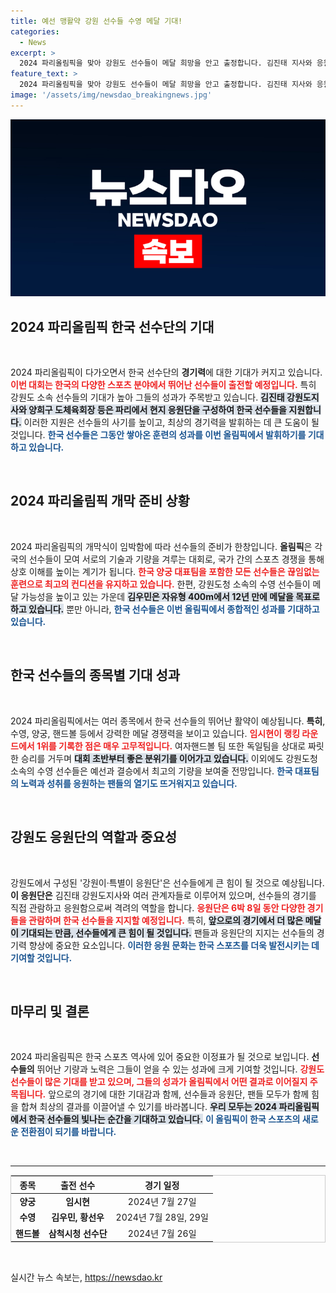 ```yaml
---
title: 예선 맹활약 강원 선수들 수영 메달 기대!
categories:
  - News
excerpt: >
  2024 파리올림픽을 맞아 강원도 선수들이 메달 희망을 안고 출정합니다. 김진태 지사와 응원단이 파리로 출국하며, 임시현은 양궁 1위로 주목받고 있습니다. 핸드볼, 수영 등의 경기도 기대를 모으고 있습니다!
feature_text: >
  2024 파리올림픽을 맞아 강원도 선수들이 메달 희망을 안고 출정합니다. 김진태 지사와 응원단이 파리로 출국하며, 임시현은 양궁 1위로 주목받고 있습니다. 핸드볼, 수영 등의 경기도 기대를 모으고 있습니다!
image: '/assets/img/newsdao_breakingnews.jpg'
---
```


<p><img src="/assets/img/newsdao_breakingnews.jpg" alt="firstkoreanews 속보" /></p>

<h2 data-ke-size="size26">2024 파리올림픽 한국 선수단의 기대</h2>

<p data-ke-size="size16">&nbsp;</p>

<p>2024 파리올림픽이 다가오면서 한국 선수단의 <b>경기력</b>에 대한 기대가 커지고 있습니다. <b><span style="color: #ee2323;">이번 대회는 한국의 다양한 스포츠 분야에서 뛰어난 선수들이 출전할 예정입니다.</span></b> 특히 강원도 소속 선수들의 기대가 높아 그들의 성과가 주목받고 있습니다. <b><span style="background-color: #21538527;">김진태 강원도지사와 양희구 도체육회장 등은 파리에서 현지 응원단을 구성하여 한국 선수들을 지원합니다.</span></b> 이러한 지원은 선수들의 사기를 높이고, 최상의 경기력을 발휘하는 데 큰 도움이 될 것입니다. <b><span style="color: #1a5490;">한국 선수들은 그동안 쌓아온 훈련의 성과를 이번 올림픽에서 발휘하기를 기대하고 있습니다.</span></b></p>

<p data-ke-size="size16">&nbsp;</p>

<h2 data-ke-size="size26">2024 파리올림픽 개막 준비 상황</h2>

<p data-ke-size="size16">&nbsp;</p>

<p>2024 파리올림픽의 개막식이 임박함에 따라 선수들의 준비가 한창입니다. <b>올림픽</b>은 각국의 선수들이 모여 서로의 기술과 기량을 겨루는 대회로, 국가 간의 스포츠 경쟁을 통해 상호 이해를 높이는 계기가 됩니다. <b><span style="color: #ee2323;">한국 양궁 대표팀을 포함한 모든 선수들은 끊임없는 훈련으로 최고의 컨디션을 유지하고 있습니다.</span></b> 한편, 강원도청 소속의 수영 선수들이 메달 가능성을 높이고 있는 가운데 <b><span style="background-color: #21538527;">김우민은 자유형 400m에서 12년 만에 메달을 목표로 하고 있습니다.</span></b> 뿐만 아니라, <b><span style="color: #1a5490;">한국 선수들은 이번 올림픽에서 종합적인 성과를 기대하고 있습니다.</span></b></p>

<p data-ke-size="size16">&nbsp;</p>

<h2 data-ke-size="size26">한국 선수들의 종목별 기대 성과</h2>

<p data-ke-size="size16">&nbsp;</p>

<p>2024 파리올림픽에서는 여러 종목에서 한국 선수들의 뛰어난 활약이 예상됩니다. <b>특히</b>, 수영, 양궁, 핸드볼 등에서 강력한 메달 경쟁력을 보이고 있습니다. <b><span style="color: #ee2323;">임시현이 랭킹 라운드에서 1위를 기록한 점은 매우 고무적입니다.</span></b> 여자핸드볼 팀 또한 독일팀을 상대로 짜릿한 승리를 거두며 <b><span style="background-color: #21538527;">대회 초반부터 좋은 분위기를 이어가고 있습니다.</span></b> 이외에도 강원도청 소속의 수영 선수들은 예선과 결승에서 최고의 기량을 보여줄 전망입니다. <b><span style="color: #1a5490;">한국 대표팀의 노력과 성취를 응원하는 팬들의 열기도 뜨거워지고 있습니다.</span></b></p>

<p data-ke-size="size16">&nbsp;</p>

<h2 data-ke-size="size26">강원도 응원단의 역할과 중요성</h2>

<p data-ke-size="size16">&nbsp;</p>

<p>강원도에서 구성된 '강원이·특별이 응원단'은 선수들에게 큰 힘이 될 것으로 예상됩니다. <b>이 응원단은</b> 김진태 강원도지사와 여러 관계자들로 이루어져 있으며, 선수들의 경기를 직접 관람하고 응원함으로써 격려의 역할을 합니다. <b><span style="color: #ee2323;">응원단은 6박 8일 동안 다양한 경기들을 관람하며 한국 선수들을 지지할 예정입니다.</span></b> 특히, <b><span style="background-color: #21538527;">앞으로의 경기에서 더 많은 메달이 기대되는 만큼, 선수들에게 큰 힘이 될 것입니다.</span></b> 팬들과 응원단의 지지는 선수들의 경기력 향상에 중요한 요소입니다. <b><span style="color: #1a5490;">이러한 응원 문화는 한국 스포츠를 더욱 발전시키는 데 기여할 것입니다.</span></b></p>

<p data-ke-size="size16">&nbsp;</p>

<h2 data-ke-size="size26">마무리 및 결론</h2>

<p data-ke-size="size16">&nbsp;</p>

<p>2024 파리올림픽은 한국 스포츠 역사에 있어 중요한 이정표가 될 것으로 보입니다. <b>선수들의</b> 뛰어난 기량과 노력은 그들이 얻을 수 있는 성과에 크게 기여할 것입니다. <b><span style="color: #ee2323;">강원도 선수들이 많은 기대를 받고 있으며, 그들의 성과가 올림픽에서 어떤 결과로 이어질지 주목됩니다.</span></b> 앞으로의 경기에 대한 기대감과 함께, 선수들과 응원단, 팬들 모두가 함께 힘을 합쳐 최상의 결과를 이끌어낼 수 있기를 바라봅니다. <b><span style="background-color: #21538527;">우리 모두는 2024 파리올림픽에서 한국 선수들의 빛나는 순간을 기대하고 있습니다.</span></b> <b><span style="color: #1a5490;">이 올림픽이 한국 스포츠의 새로운 전환점이 되기를 바랍니다.</span></b></p>

<p data-ke-size="size16">&nbsp;</p>

<hr>

<table style="width: 100%; border-collapse: collapse; border: 1px solid #ccc;">
    <thead>
        <tr>
            <th style="text-align: center;"><b>종목</b></th>
            <th style="text-align: center;"><b>출전 선수</b></th>
            <th style="text-align: center;"><b>경기 일정</b></th>
        </tr>
    </thead>
    <tbody>
        <tr>
            <td style="text-align: center; height: 17px;"><b>양궁</b></td>
            <td style="text-align: center; height: 17px;"><b>임시현</b></td>
            <td style="text-align: center; height: 17px;">2024년 7월 27일</td>
        </tr>
        <tr>
            <td style="text-align: center; height: 17px;"><b>수영</b></td>
            <td style="text-align: center; height: 17px;"><b>김우민, 황선우</b></td>
            <td style="text-align: center; height: 17px;">2024년 7월 28일, 29일</td>
        </tr>
        <tr>
            <td style="text-align: center; height: 17px;"><b>핸드볼</b></td>
            <td style="text-align: center; height: 17px;"><b>삼척시청 선수단</b></td>
            <td style="text-align: center; height: 17px;">2024년 7월 26일</td>
        </tr>
    </tbody>
</table>

<p data-ke-size="size16">&nbsp;</p>
실시간 뉴스 속보는, <a href="https://newsdao.kr" rel="dofollow">https://newsdao.kr</a>



